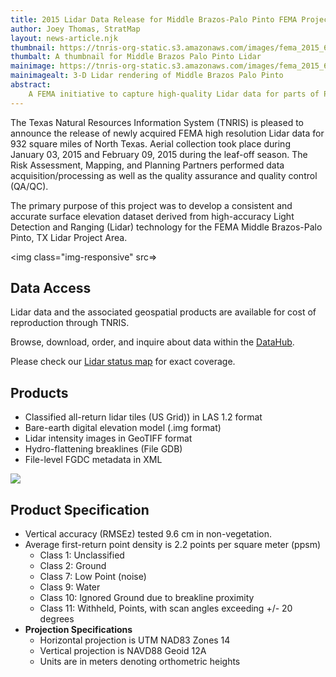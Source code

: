 ```yaml
---
title: 2015 Lidar Data Release for Middle Brazos-Palo Pinto FEMA Project
author: Joey Thomas, StratMap
layout: news-article.njk
thumbnail: https://tnris-org-static.s3.amazonaws.com/images/fema_2015_60cm_middle_brazos_palo_pinto_th.jpg
thumbalt: A thumbnail for Middle Brazos Palo Pinto Lidar
mainimage: https://tnris-org-static.s3.amazonaws.com/images/fema_2015_60cm_middle_brazos_palo_pinto_overview.jpg
mainimagealt: 3-D Lidar rendering of Middle Brazos Palo Pinto
abstract:
    A FEMA initiative to capture high-quality Lidar data for parts of Palo Pinto, Stephens, Hood, Johnson, Erath, Eastland, and Somervell Counties
---
```


The Texas Natural Resources Information System (TNRIS) is pleased to announce the release of newly acquired FEMA high resolution Lidar data for 932 square miles of North Texas. Aerial collection took place during January 03, 2015 and February 09, 2015 during the leaf-off season. The Risk Assessment, Mapping, and Planning Partners performed data acquisition/processing  as well as the  quality assurance and quality control (QA/QC).

The primary purpose of this project was to develop a consistent and accurate surface elevation dataset derived from high-accuracy Light Detection and Ranging (Lidar) technology for the FEMA Middle Brazos-Palo Pinto, TX Lidar Project Area.

<img class="img-responsive" src=>

## Data Access
<div class="media">
  <div class="media-body">
    <p>Lidar data and the associated geospatial products are available for cost of reproduction through TNRIS.</p>
    <p>
      Browse, download, order, and inquire about data within the <a href="https://data.tnris.org">DataHub</a>.
    </p>
  </div>
</div>

<!---## Coverage Area

View coverage areas in the interactive map below:

<iframe width="100%" height="520" frameborder="0" src="https://tnris.cartodb.com/viz/d698a32c-87b6-11e5-9eed-0ecfd53eb7d3/embed_map" allowfullscreen webkitallowfullscreen mozallowfullscreen oallowfullscreen msallowfullscreen></iframe> --->

Please check our [Lidar status map](http://tnris.maps.arcgis.com/apps/Viewer/index.html?appid=3a5712b6cc36472f8036446e7b49c52d) for exact coverage.
## Products
- Classified all-return lidar tiles (US Grid)) in LAS 1.2 format
- Bare-earth digital elevation model (.img format)
- Lidar intensity images in GeoTIFF format
- Hydro-flattening breaklines (File GDB)
- File-level FGDC metadata in XML


<img class="img-responsive" src="https://tnris-org-static.s3.amazonaws.com/images/fema_2015_60cm_middle_brazos_palo_pinto_2.jpg">

## Product Specification
- Vertical accuracy (RMSEz) tested 9.6 cm in non-vegetation.
- Average first-return point density is  2.2 points per square meter (ppsm)
  * Class 1: Unclassified
  * Class 2: Ground
  * Class 7: Low Point (noise)
  * Class 9: Water
  * Class 10: Ignored Ground due to breakline proximity
  * Class 11: Withheld, Points, with scan angles exceeding +/- 20 degrees
- **Projection Specifications**
  + Horizontal projection is UTM NAD83  Zones 14
  + Vertical projection is NAVD88 Geoid 12A
  + Units are in meters denoting orthometric heights
